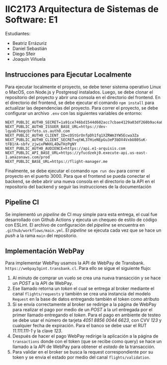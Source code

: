 # IIC2173 Arquitectura de Sistemas de Software: E1

Estudiantes:

* Beatriz Errázuriz
* Daniel Sebastián
* Diego Sfeir
* Joaquín Viñuela

## Instrucciones para Ejecutar Localmente

Para ejecutar localmente el proyecto, se debe tener sistema operativo Linux o MacOS, con Node.js y Postgresql instalados. Luego, se debe clonar el repositorio del proyecto y abrir una consola en el directorio del frontend. En el directorio del frontend, se debe ejecutar el comando `npm install` para actualizar las dependencias del proyecto. Para correr el proyecto, se debe configurar un archivo `.env` con las siguientes variables de entorno:

```[.env]
NEXT_PUBLIC_AUTH0_SECRET=1a91ce746bd1544d602acc7cbae4129a03df260b9ac4a0404a5a4bc24ac8f613
NEXT_PUBLIC_AUTH0_ISSUER_BASE_URL=https://dev-lqyab7kegcbrfeto.us.auth0.com
NEXT_PUBLIC_AUTH0_CLIENT_ID=cOStGrOnfpDh1fq1XZRWm3YW5Ecwa3Za
NEXT_PUBLIC_AUTH0_CLIENT_SECRET=qtWL37HieNEpGu3eP3bDX4VxbU80SuK-tFB1rA-sbfv_zjwixPWHXL4DwTHzPgNY
NEXT_PUBLIC_AUTH0_AUDIENCE=https://api.e1-arquisis.com
NEXT_PUBLIC_API_BASE_URL=https://yfucdzekj0.execute-api.us-east-1.amazonaws.com/prod
NEXT_PUBLIC_BASE_URL=https://flight-manager.me
```

Finalmente, se debe ejecutar el comando `npm run dev` para correr el proyecto en el puerto 3000. Para que el frontend se pueda conectar el backend, se debe abrir una nueva consola en el directorio de la API en el repositorio del backend y seguir las instrucciones de la documentación

## Pipeline CI

Se implementó un *pipeline* de CI muy simple para esta entrega, el cual fue desarrollado con Github Actions y ejecuta un chequeo de estilo de código con ESLint. El archivo de configuración del *pipeline* se encuentra en `.github/workflows/main.yml`. El *pipeline* se ejecuta cada vez que se hace un *push* a la rama `main` del repositorio.

## Implementación WebPay

Para implementar WebPay usamos la API de WebPay de Transbank. `https://webpay3gint.transbank.cl`. Para ello se sigue el siguiente flujo:

1. Al minuto de comprar un vuelo se crea una nueva transacción y se hace un *POST* a la API de WebPay.
2. Ese llamado retorna un *token* el cual se entrega al broker mediante el canal `flights/requests` y también se crea una instancia del modelo `Request` en la base de datos entregando también el token como atributo
3. Si se envía correctamente al broker se redirige a la página de WebPay para realizar el pago por medio de un *POST* a la url entregada por el primer llamado entregando el *token*. Para el pago en ambiente de testeo se debe usar el número de tarjeta *4051 8856 0044 6623*, con CVV *123* y cualquier fecha de expiración. Para el banco se debe usar el RUT *11.111.111-1* y la clave *123*.
4. Después de hacer el pago WebPay redirige la aplicación a la página de `transactions` donde con el token (que se recibe como query) se hace un llamado a la API de WebPay para obtener el *estado* de la transacción.
5. Para validar en el broker se busca la request correspondiente por su token y se envia el estado por medio del canal `flights/validation`.

